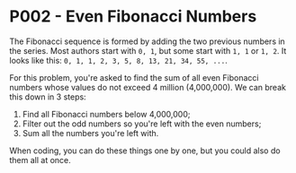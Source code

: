 # P002 - Even Fibonacci Numbers
The Fibonacci sequence is formed by adding the two previous numbers in the series.
Most authors start with `0, 1`, but some start with `1, 1` or `1, 2`.
It looks like this: `0, 1, 1, 2, 3, 5, 8, 13, 21, 34, 55, ...`.

For this problem, you're asked to find the sum of all even Fibonacci numbers whose values do not exceed 4 million (4,000,000).
We can break this down in 3 steps:

1. Find all Fibonacci numbers below 4,000,000;
2. Filter out the odd numbers so you're left with the even numbers;
3. Sum all the numbers you're left with.

When coding, you can do these things one by one, but you could also do them all at once.
